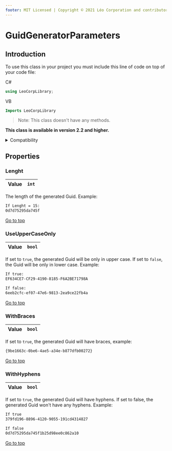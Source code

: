 ```yaml
---
footer: MIT Licensed | Copyright © 2021 Léo Corporation and contributors
---
```

# GuidGeneratorParameters
## Introduction
To use this class in your project you must include this line of code on top of your code file:

C#
~~~ cs
using LeoCorpLibrary;
~~~
VB
~~~ vb
Imports LeoCorpLibrary
~~~
> Note: This class doesn't have any methods.

**This class is available in version 2.2 and higher.**

<details>
<summary>Compatibility</summary>

| Framework | LeoCorpLibrary | LeoCorpLibrary.Core |
| :-------: | :------------: | :-----------------: |
| .NET 5 | ✔ | ✔ |
| .NET Core 3.1 | ✔ | ✔ |
| .NET Framework 4.7.2 | ✔ | ✔ |
| .NET Framework 4.5 | ❌ | ✔ |

</details>

## Properties
### Lenght

| Value | `int` |
| :---: | :----: |

The length of the generated Guid. Example:

~~~ txt
If Lenght = 15:
0d7d75295da745f
~~~

[Go to top](#guidgeneratorparameters)

### UseUpperCaseOnly

| Value | `bool` |
| :---: | :----: |

If set to `true`, the generated Guid will be only in upper case. If set to `false`, the Guid will be only in lower case. Example:
~~~ txt
If true:
EF634CE7-CF29-4190-8185-F6A2BE71798A

If false:
6eeb2cfc-ef07-47e6-9813-2ea9ce22fb4a
~~~
[Go to top](#guidgeneratorparameters)

### WithBraces

| Value | `bool` |
| :---: | :----: |

If set to `true`, the generated Guid will have braces, example:
~~~ txt
{9be1663c-0be6-4ae5-a34e-b877dfb00272}
~~~
[Go to top](#guidgeneratorparameters)

### WithHyphens

| Value | `bool` |
| :---: | :----: |

If set to `true`, the generated Guid will have hyphens. If set to false, the generated Guid won't have any hyphens. Example:
~~~ txt
If true
379fd196-8896-4120-9055-191cd4314827

If false
0d7d75295da745f1b25d98ee0c862a10
~~~
[Go to top](#guidgeneratorparameters)